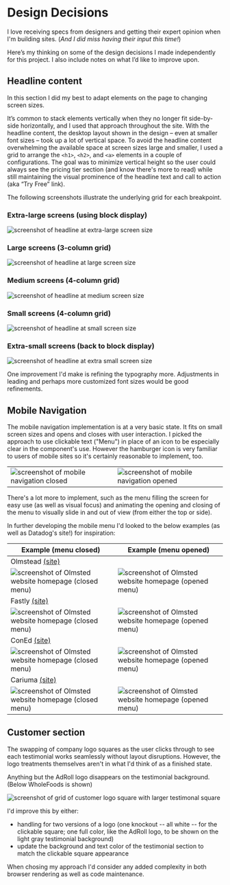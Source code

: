 # Design Decisions

I love receiving specs from designers and getting their expert opinion when I'm building sites. (_And I did miss having their input this time!_) 

Here’s my thinking on some of the design decisions I made independently for this project. I also include notes on what I’d like to improve upon.

## Headline content

In this section I did my best to adapt elements on the page to changing screen sizes.

It’s common to stack elements vertically when they no longer fit side-by-side horizontally, and I used that approach throughout the site. With the headline content, the desktop layout shown in the design – even at smaller font sizes – took up a lot of vertical space. To avoid the headline content overwhelming the available space at screen sizes large and smaller, I used a grid to arrange the `<h1>`, `<h2>`, and `<a>` elements in a couple of configurations. The goal was to minimize vertical height so the user could always see the pricing tier section (and know there's more to read) while still maintaining the visual prominence of the headline text and call to action (aka “Try Free” link).

The following screenshots illustrate the underlying grid for each breakpoint.

### Extra-large screens (using block display)
![screenshot of headline at extra-large screen size](/documentation/screenshots/headline-XL.png)

### Large screens (3-column grid)
![screenshot of headline at large screen size](/documentation/screenshots/headline-LG.png)

### Medium screens (4-column grid)
![screenshot of headline at medium screen size](/documentation/screenshots/headline-MD.png)

### Small screens (4-column grid)
![screenshot of headline at small screen size](/documentation/screenshots/headline-SM.png)

### Extra-small screens (back to block display)
![screenshot of headline at extra small screen size](/documentation/screenshots/headline-XS.png)

One improvement I'd make is refining the typography more. Adjustments in leading and perhaps more customized font sizes would be good refinements.

## Mobile Navigation

The mobile navigation implementation is at a very basic state. It fits on small screen sizes and opens and closes with user interaction. I picked the approach to use clickable text ("Menu") in place of an icon to be especially clear in the component's use. However the hamburger icon is very familiar to users of mobile sites so it's certainly reasonable to implement, too.

|  |  |
| ----------- | ----------- |
| ![screenshot of mobile navigation closed](/documentation/screenshots/mobile-nav-closed.png) | ![screenshot of mobile navigation opened](/documentation/screenshots/mobile-nav-opened.png) |

There's a lot more to implement, such as the menu filling the screen for easy use (as well as visual focus) and animating the opening and closing of the menu to visually slide in and out of view (from either the top or side).

In further developing the mobile menu I'd looked to the below examples (as well as Datadog's site!) for inspiration:

| Example (menu closed) | Example (menu opened) |
| ----------- | ----------- |
| Olmstead [(site)](https://www.olmstednyc.com/) | |
| ![screenshot of Olmsted website homepage (closed menu)](/documentation/screenshots/menu-Olmsted-closed.png) | ![screenshot of Olmsted website homepage (opened menu)](/documentation/screenshots/menu-Olmsted-opened.png) |
| Fastly [(site)](https://www.fastly.com/) | |
| ![screenshot of Olmsted website homepage (closed menu)](/documentation/screenshots/menu-Fastly-closed.png) | ![screenshot of Olmsted website homepage (opened menu)](/documentation/screenshots/menu-Fastly-opened.png) |
| ConEd [(site)](https://www.coned.com/en) | |
| ![screenshot of Olmsted website homepage (closed menu)](/documentation/screenshots/menu-ConEd-closed.png) | ![screenshot of Olmsted website homepage (opened menu)](/documentation/screenshots/menu-ConEd-opened.png) |
| Cariuma [(site)](https://www.cariuma.com/) | |
| ![screenshot of Olmsted website homepage (closed menu)](/documentation/screenshots/menu-Cariuma-closed.png) | ![screenshot of Olmsted website homepage (opened menu)](/documentation/screenshots/menu-Cariuma-opened.png) |

## Customer section

The swapping of company logo squares as the user clicks through to see each testimonial works seamlessly without layout disruptions. However, the logo treatments themselves aren't in what I'd think of as a finished state.

Anything but the AdRoll logo disappears on the testimonial background. (Below WholeFoods is shown)

![screenshot of grid of customer logo square with larger testimonal square](/documentation/screenshots/customers-component-swapped.png)

I'd improve this by either:
- handling for two versions of a logo (one knockout -- all white -- for the clickable square; one full color, like the AdRoll logo, to be shown on the light gray testimonial background)
- update the background and text color of the testimonial section to match the clickable square appearance

When chosing my approach I'd consider any added complexity in both browser rendering as well as code maintenance.